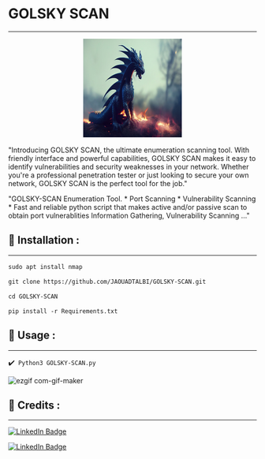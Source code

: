 # GOLSKY SCAN
---
<p align="center">
<img src="logos.jpg" alt="center" style="width:200px; height:200px"/>
</p>

"Introducing GOLSKY SCAN, the ultimate enumeration scanning tool. With friendly interface and powerful capabilities, GOLSKY SCAN makes it easy to identify vulnerabilities and security weaknesses in your network. Whether you're a professional penetration tester or just looking to secure your own network, GOLSKY SCAN is the perfect tool for the job."

"GOLSKY-SCAN Enumeration Tool. * Port Scanning * Vulnerability Scanning * Fast and reliable python script that makes active and/or passive scan to obtain port vulnerablities Information Gathering, Vulnerability Scanning …"

## :pushpin: Installation :
---

``` 
sudo apt install nmap
``` 
```
git clone https://github.com/JAOUADTALBI/GOLSKY-SCAN.git
```
```
cd GOLSKY-SCAN
```
```
pip install -r Requirements.txt
```
## :pushpin: Usage :
---

✔️`` Python3 GOLSKY-SCAN.py``

![ezgif com-gif-maker](https://u.gif)
## 📜 Credits :
---

[![LinkedIn Badge](https://img.shields.io/badge/LinkedIn-0077B5?style=for-the-badge&logo=linkedin&logoColor=white)](https://www.linkedin.com/in/jaouad-talbi/)

[![LinkedIn Badge](https://img.shields.io/badge/LinkedIn-0077B5?style=for-the-badge&logo=linkedin&logoColor=white)](https://www.linkedin.com/in/jaouad-talbi/)
